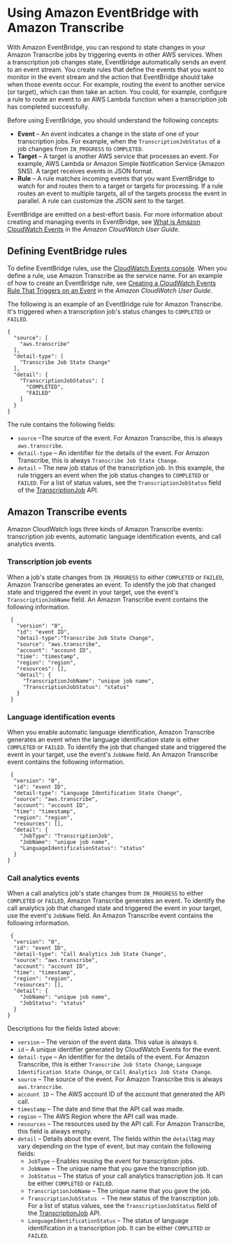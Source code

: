# Using Amazon EventBridge with Amazon Transcribe<a name="cloud-watch-events"></a>

With Amazon EventBridge, you can respond to state changes in your Amazon Transcribe jobs by triggering events in other AWS services\. When a transcription job changes state, EventBridge automatically sends an event to an event stream\. You create rules that define the events that you want to monitor in the event stream and the action that EventBridge should take when those events occur\. For example, routing the event to another service \(or target\), which can then take an action\. You could, for example, configure a rule to route an event to an AWS Lambda function when a transcription job has completed successfully\.

Before using EventBridge, you should understand the following concepts:
+ **Event** – An event indicates a change in the state of one of your transcription jobs\. For example, when the `TranscriptionJobStatus` of a job changes from `IN_PROGRESS` to `COMPLETED`\.
+ **Target** – A target is another AWS service that processes an event\. For example, AWS Lambda or Amazon Simple Notification Service \(Amazon SNS\)\. A target receives events in JSON format\. 
+ **Rule** – A rule matches incoming events that you want EventBridge to watch for and routes them to a target or targets for processing\. If a rule routes an event to multiple targets, all of the targets process the event in parallel\. A rule can customize the JSON sent to the target\.

EventBridge are emitted on a best\-effort basis\. For more information about creating and managing events in EventBridge, see [What is Amazon CloudWatch Events](https://docs.aws.amazon.com/AmazonCloudWatch/latest/events/WhatIsCloudWatchEvents.html) in the *Amazon CloudWatch User Guide*\.

## Defining EventBridge rules<a name="defining-rules"></a>

To define EventBridge rules, use the [CloudWatch Events console](https://console.aws.amazon.com/cloudwatch)\. When you define a rule, use Amazon Transcribe as the service name\. For an example of how to create an EventBridge rule, see [Creating a CloudWatch Events Rule That Triggers on an Event](https://docs.aws.amazon.com/AmazonCloudWatch/latest/events/Create-CloudWatch-Events-Rule.html) in the *Amazon CloudWatch User Guide*\.

The following is an example of an EventBridge rule for Amazon Transcribe\. It's triggered when a transcription job's status changes to `COMPLETED` or `FAILED`\. 

```
{
  "source": [
    "aws.transcribe"
  ],
  "detail-type": [
    "Transcribe Job State Change"
  ],
  "detail": {
    "TranscriptionJobStatus": [
      "COMPLETED",
      "FAILED"
    ]
  }
}
```

The rule contains the following fields:
+ `source` –The source of the event\. For Amazon Transcribe, this is always `aws.transcribe`\.
+ `detail-type` – An identifier for the details of the event\. For Amazon Transcribe, this is always `Transcribe Job State Change`\.
+ `detail` – The new job status of the transcription job\. In this example, the rule triggers an event when the job status changes to `COMPLETED` or `FAILED`\. For a list of status values, see the `TranscriptionJobStatus` field of the [TranscriptionJob](API_TranscriptionJob.md) API\.

## Amazon Transcribe events<a name="events"></a>

Amazon CloudWatch logs three kinds of Amazon Transcribe events: transcription job events, automatic language identification events, and call analytics events\.

### Transcription job events<a name="job-event"></a>

When a job's state changes from `IN_PROGRESS` to either `COMPLETED` or `FAILED`, Amazon Transcribe generates an event\. To identify the job that changed state and triggered the event in your target, use the event's `TranscriptionJobName` field\. An Amazon Transcribe event contains the following information\.

```
 {
   "version": "0",
   "id": "event ID",
   "detail-type":"Transcribe Job State Change",
   "source": "aws.transcribe",
   "account": "account ID",
   "time": "timestamp",
   "region": "region",
   "resources": [],
   "detail": {
     "TranscriptionJobName": "unique job name",
     "TranscriptionJobStatus": "status"
   }   
 }
```

### Language identification events<a name="lang-id-event"></a>

When you enable automatic language identification, Amazon Transcribe generates an event when the language identification state is either `COMPLETED` or `FAILED`\. To identify the job that changed state and triggered the event in your target, use the event's `JobName` field\. An Amazon Transcribe event contains the following information\.

```
 {
  "version": "0",
  "id": "event ID",
  "detail-type": "Language Identification State Change",
  "source": "aws.transcribe",
  "account": "account ID",
  "time": "timestamp",
  "region": "region",
  "resources": [],
  "detail": {
    "JobType": "TranscriptionJob",
    "JobName": "unique job name",
    "LanguageIdentificationStatus": "status" 
  }
}
```

### Call analytics events<a name="analytics-event"></a>

When a call analytics job's state changes from `IN_PROGRESS` to either `COMPLETED` or `FAILED`, Amazon Transcribe generates an event\. To identify the call analytics job that changed state and triggered the event in your target, use the event's `JobName` field\. An Amazon Transcribe event contains the following information\.

```
 {
  "version": "0",
  "id": "event ID",
  "detail-type": "Call Analytics Job State Change",
  "source": "aws.transcribe",
  "account": "account ID",
  "time": "timestamp",
  "region": "region",
  "resources": [],
  "detail": {
    "JobName": "unique job name",
    "JobStatus": "status" 
  }
}
```

Descriptions for the fields listed above:
+ `version` – The version of the event data\. This value is always `0`\.
+ `id` – A unique identifier generated by CloudWatch Events for the event\.
+ `detail-type` – An identifier for the details of the event\. For Amazon Transcribe, this is either `Transcribe Job State Change`, `Language Identification State Change`, or `Call Analytics Job State Change`\.
+ `source` – The source of the event\. For Amazon Transcribe this is always `aws.transcribe`\.
+ `account ID` – The AWS account ID of the account that generated the API call\.
+ `timestamp` – The date and time that the API call was made\.
+ `region` – The AWS Region where the API call was made\.
+ `resources` – The resources used by the API call\. For Amazon Transcribe, this field is always empty\.
+ `detail` – Details about the event\. The fields within the `detail`tag may vary depending on the type of event, but may contain the following fields:
  + `JobType` – Enables reusing the event for transcription jobs\.
  + `JobName` – The unique name that you gave the transcription job\. 
  + `JobStatus` – The status of your call analytics transcription job\. It can be either `COMPLETED` or `FAILED`\.
  + `TranscriptionJobName` – The unique name that you gave the job\.
  + `TranscriptionJobStatus ` – The new status of the transcription job\. For a list of status values, see the `TranscriptionJobStatus` field of the [TranscriptionJob](API_TranscriptionJob.md) API\.
  + `LanguageIdentificationStatus` – The status of language identification in a transcription job\. It can be either `COMPLETED` or `FAILED`\.